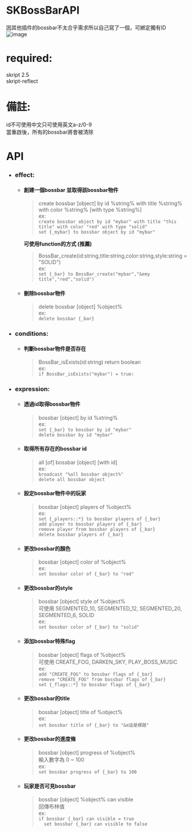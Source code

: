 # SKBossBarAPI
因其他插件的bossbar不太合乎需求所以自己寫了一個，可綁定獨有ID  
![image](https://user-images.githubusercontent.com/54828956/227782421-60c572e3-ae22-492f-b6d8-9df9f7bb8f2c.png)  

# required:
 skript 2.5  
 skript-reflect

# 備註:  
 id不可使用中文只可使用英文a-z/0-9  
 當重啟後，所有的bossbar將會被清除  

# API
  * ### effect:  
    * #### 創建一個bossbar  並取得該bossbar物件  
      > create bossbar [object] by id %string% with title %string% with color %string% [with type %string%]  
      ex:  
      `create bossbar object by id "mybar" with title "this title" with color "red" with type "solid"`  
      `set {_mybar} to bossbar object by id "mybar"`

      __可使用function的方式 (推薦)__  
      > BossBar_create(id:string,title:string,color:string,style:string = "SOLID")  
      ex:  
      `set {_bar} to BossBar_create("mybar","&emy title","red","solid")`  
    * #### 刪除bossbar物件
      > delete bossbar [object] %object%  
      ex:  
      `delete bossbar {_bar}`
  * ### conditions:
    * #### 判斷bossbar物件是否存在  
      > BossBar_isExists(id:string) return boolean  
      ex:  
      `if BossBar_isExists("mybar") = true:`  
  * ### expression:
    * #### 透過id取得bossbar物件  
      > bossbar [object] by id %string%  
      ex:  
      `set {_bar} to bossbar by id "mybar"`  
      `delete bossbar by id "mybar"`  
    * #### 取得所有存在的bossbar id  
      > all [of] bossbar [object] [with id]  
      ex:  
      `broadcast "%all bossbar object%"`  
      `delete all bossbar object`  
    * #### 設定bossbar物件中的玩家
      > bossbar [object] players of %object%  
      ex:  
      `set {_players::*} to bossbar players of {_bar}`  
      `add player to bossbar players of {_bar}`  
      `remove player from bossbar players of {_bar}`  
      `delete bossbar players of {_bar}`  
    * #### 更改bossbar的顏色
      > bossbar [object] color of %object%  
      ex:  
      `set bossbar color of {_bar} to "red"`
    * #### 更改bossbar的style
      > bossbar [object] style of %object%  
      > 可使用 SEGMENTED_10, SEGMENTED_12, SEGMENTED_20, SEGMENTED_6, SOLID  
      ex:  
      `set bossbar color of {_bar} to "solid"`  
    * #### 添加bossbar特殊flag
      > bossbar [object] flags of %object%  
      > 可使用 CREATE_FOG, DARKEN_SKY,	PLAY_BOSS_MUSIC  
      ex:  
      `add "CREATE_FOG" to bossbar flags of {_bar}`  
      `remove "CREATE_FOG" from bossbar flags of {_bar}`  
      `set {_flags::*} to bossbar flags of {_bar}`  
    * #### 更改bossbar的title
      > bossbar [object] title of %object%  
      ex:  
      `set bossbar title of {_bar} to "&e這是標題"`  
    * #### 更改bossbar的進度條
      > bossbar [object] progress of %object%  
      > 輸入數字為 0 ~ 100  
      ex:  
      `set bossbar progress of {_bar} to 100`
    * #### 玩家是否可見bossbar
      > bossbar [object] %object% can visible  
      > 回傳布林值  
      ex:  
      `if bossbar {_bar} can visible = true`  
      `  set bossbar {_bar} can visible to false`  

      
      
      
      
      
      
      
